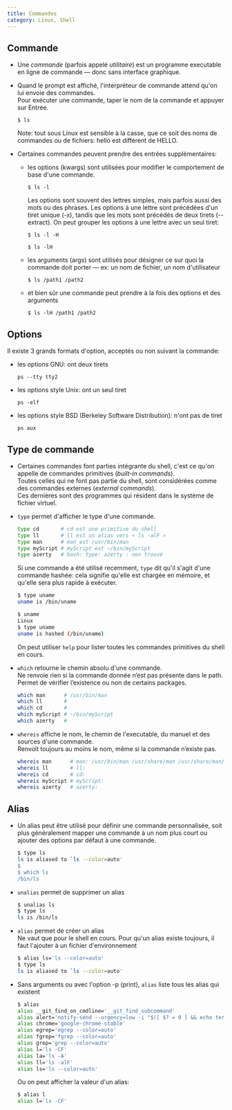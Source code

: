 ```yaml
---
title: Commandes
category: Linux, Shell
---
```


## Commande

* Une *commande* (parfois appelé *utilitaire*) est un programme executable en ligne de commande — donc sans interface graphique.

* Quand le prompt est affiché, l'interpréteur de commande attend qu'on lui envoie des commandes.   
  Pour exécuter une commande, taper le nom de la commande et appuyer sur Entrée.

  ```
  $ ls
  ```

  Note: tout sous Linux est sensible à la casse, que ce soit des noms de commandes ou de fichiers: hello est différent de HELLO.

* Certaines commandes peuvent prendre des entrées supplémentaires:

  - les options (kwargs) sont utilisées pour modifier le comportement de base d'une commande.

    ```
    $ ls -l
    ```

    Les options sont souvent des lettres simples, mais parfois aussi des mots ou des phrases. Les options à une lettre sont précédées d'un tiret unique (-x), tandis que les mots sont précédés de deux tirets (--extract). On peut grouper les options à une lettre avec un seul tiret:

    ```
    $ ls -l -H

    $ ls -lH
    ```

  - les arguments (args) sont utilisés pour désigner ce sur quoi la commande doit porter — ex: un nom de fichier, un nom d'utilisateur

    ```
    $ ls /path1 /path2
    ```

  - et bien sûr une commande peut prendre à la fois des options et des arguments

    ```
    $ ls -lH /path1 /path2
    ```

## Options

Il existe 3 grands formats d'option, acceptés ou non suivant la commande:

* les options GNU: ont deux tirets

  ```
  ps --tty tty2
  ```

* les options style Unix: ont un seul tiret

  ```
  ps -elf
  ```

* les options style BSD (Berkeley Software Distribution): n'ont pas de tiret

  ```
  ps aux
  ```

## Type de commande

* Certaines commandes font parties intégrante du shell, c'est ce qu'on appelle de commandes primitives (*built-in commands*).  
  Toutes celles qui ne font pas partie du shell, sont considérées comme des commandes externes (*external commands*).  
  Ces dernières sont des programmes qui résident dans le système de fichier virtuel.

* `type` permet d'afficher le type d'une commande.
  
  ``` bash
  type cd       # cd est une primitive du shell
  type ll       # ll est un alias vers « ls -alF »
  type man      # man est /usr/bin/man
  type myScript # myScript est ~/bin/myScript
  type azerty   # bash: type: azerty : non trouvé
  ```

  Si une commande a été utilisé recemment, `type` dit qu'il s'agit d'une commande hashée: cela signifie qu'elle est chargée en mémoire, et qu'elle sera plus rapide à exécuter.

  ``` bash
  $ type uname
  uname is /bin/uname

  $ uname
  Linux
  $ type uname
  uname is hashed (/bin/uname)
  ```

  On peut utiliser `help` pour lister toutes les commandes primitives du shell en cours.

* `which` retourne le chemin absolu d'une commande.  
  Ne renvoie rien si la commande donnée n’est pas présente dans le path.  
  Permet de vérifier l’existence ou non de certains packages.

  ``` bash
  which man      # /usr/bin/man
  which ll       #
  which cd       #
  which myScript # ~/bin/myScript
  which azerty   # 
  ```

* `whereis` affiche le nom, le chemin de l'executable, du manuel et des sources d'une commande.  
  Renvoit toujours au moins le nom, même si la commande n’existe pas.

  ``` bash
  whereis man      # man: /usr/bin/man /usr/share/man /usr/share/man/man1/man.1.gz
  whereis ll       # ll:
  whereis cd       # cd:
  whereis myScript # myScript:
  whereis azerty   # azerty:
  ```

## Alias

* Un alias peut être utilisé pour définir une commande personnalisée, soit plus généralement mapper une commande à un nom plus court ou ajouter des options par défaut à une commande.

  ``` bash
  $ type ls
  ls is aliased to `ls --color=auto'
  $
  $ which ls
  /bin/ls
  ```

* `unalias` permet de supprimer un alias

  ``` bash
  $ unalias ls
  $ type ls
  ls is /bin/ls
  ```

* `alias` permet de créer un alias  
  Ne vaut que pour le shell en cours. Pour qu'un alias existe toujours, il faut l'ajouter à un fichier d'environnement

  ``` bash
  $ alias ls='ls --color=auto'
  $ type ls
  ls is aliased to `ls --color=auto'
  ```

* Sans arguments ou avec l'option -p (print), `alias` liste tous les alias qui existent

  ``` bash
  $ alias
  alias __git_find_on_cmdline='__git_find_subcommand'
  alias alert='notify-send --urgency=low -i "$([ $? = 0 ] && echo terminal || echo error)" "$(history|tail -n1|sed -e '\''s/^\s*[0-9]\+\s*//;s/[;&|]\s*alert$//'\'')"'
  alias chrome='google-chrome-stable'
  alias egrep='egrep --color=auto'
  alias fgrep='fgrep --color=auto'
  alias grep='grep --color=auto'
  alias l='ls -CF'
  alias la='ls -A'
  alias ll='ls -alF'
  alias ls='ls --color=auto'
  ```

  Ou on peut afficher la valeur d'un alias:

  ``` bash
  $ alias l
  alias l='ls -CF'
  ````